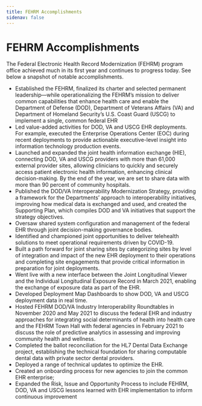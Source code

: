 ```yaml
---
title: FEHRM Accomplishments
sidenav: false
---
```

# FEHRM Accomplishments

The Federal Electronic Health Record Modernization (FEHRM) program office achieved much in its first year and continues to progress today. See below a snapshot of notable accomplishments.

* Established the FEHRM, finalized its charter and selected permanent leadership—while operationalizing the FEHRM’s mission to deliver common capabilities that enhance health care and enable the Department of Defense (DOD), Department of Veterans Affairs (VA) and Department of Homeland Security’s U.S. Coast Guard (USCG) to implement a single, common federal EHR
* Led value-added activities for DOD, VA and USCG EHR deployments. For example, executed the Enterprise Operations Center (EOC) during recent deployments to provide actionable executive-level insight into information technology production events.
* Launched and expanded the joint health information exchange (HIE), connecting DOD, VA and USCG providers with more than 61,000 external provider sites, allowing clinicians to quickly and securely access patient electronic health information, enhancing clinical decision-making. By the end of the year, we are set to share data with more than 90 percent of community hospitals.
* Published the DOD/VA Interoperability Modernization Strategy, providing a framework for the Departments’ approach to interoperability initiatives, improving how medical data is exchanged and used, and created the Supporting Plan, which compiles DOD and VA initiatives that support the strategy objectives.
* Oversaw shared system configuration and management of the federal EHR through joint decision-making governance bodies.
* Identified and championed joint opportunities to deliver telehealth solutions to meet operational requirements driven by COVID-19.
* Built a path forward for joint sharing sites by categorizing sites by level of integration and impact of the new EHR deployment to their operations and completing site engagements that provide critical information in preparation for joint deployments.
* Went live with a new interface between the Joint Longitudinal Viewer and the Individual Longitudinal Exposure Record in March 2021, enabling the exchange of exposure data as part of the EHR.
* Developed Deployment Map Dashboards to show DOD, VA and USCG deployment data in real time.
* Hosted FEHRM DOD/VA Industry Interoperability Roundtables in November 2020 and May 2021 to discuss the federal EHR and industry approaches for integrating social determinants of health into health care and the FEHRM Town Hall with federal agencies in February 2021 to discuss the role of predictive analytics in assessing and improving community health and wellness.
* Completed the ballot reconciliation for the HL7 Dental Data Exchange project, establishing the technical foundation for sharing computable dental data with private sector dental providers.
* Deployed a range of technical updates to optimize the EHR.  
* Created an onboarding process for new agencies to join the common EHR enterprise;
* Expanded the Risk, Issue and Opportunity Process to include FEHRM, DOD, VA and USCG lessons learned with EHR implementation to inform continuous improvement